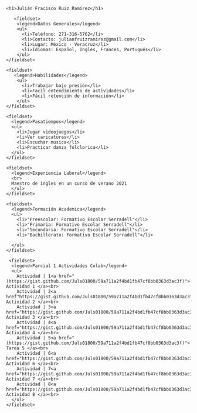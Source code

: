 <!DOCTYPE html>
<html>
<head>
    <title>Curriculum Vitae</title>
</head>
<body>

  <font face="Architects Daughter">

  <style>
    #Principal{
      border: solid 3px blue;
      width: 60%;
      margin: 0 auto;
      padding: 5px;
    }

    fieldset{
      margin-bottom: 10px;
    }

    legend{
      border: solid 2px black;
      padding: 5px;
      font-weight: bolder;
      border-radius: 10px;
    }

  
  </style>
 
    <h1>Julián Fracisco Ruiz Ramírez</h1>

       <fieldset>
        <legend>Datos Generales</legend>
        <ul>
          <li>Teléfono: 271-316-5762</li>
          <li>Contacto: julianfruizramirez@gmail.com</li>
          <li>Lugar: México - Veracruz</li>
          <li>Idiomas: Español, Ingles, Frances, Portugués</li>
        </ul>
    </fieldset>

    <fieldset>
       <legend>Habilidades</legend>
        <ul>
          <li>Trabajar bajo presión</li>
          <li>Facil entendimiento de actividades</li>
          <li>Fácil retención de información</li>
        </ul>
    </fieldset>

    <fieldset>
      <legend>Pasatiempos</legend>
      <ul>
        <li>Jugar videojuegos</li>
        <li>Ver caricaturas</li>
        <li>Escuchar musica</li>
        <li>Practicar danza folclorica</li>
      </ul>
    </fieldset>

    <fieldset>
      <legend>Experiencia Laboral</legend>
      <br>
      Maestro de ingles en un curso de verano 2021
      </ul>
    </fieldset>

    <fieldset>
      <legend>Formación Academica</legend>
      <ul>
        <li>"Preescolar: Formativo Escolar Serradell"</li>
        <li>"Primaria: Formativo Escolar Serradell"</li>
        <li>"Secundaria: Formativo Escolar Serradell"</li> 
        <li>"Bachillerato: Formativo Escolar Serradell"</li>
  
      </ul>
    </fieldset>
    
     <fieldset>
      <legend>Parcial 1 Actividades Colab</legend>
      <ul>
        Actividad | 1<a href="(https://gist.github.com/Juls01800/59a711a2f4bd1fb47cf8bb0363d3ac3f)"> Actividad 1 </a><br>
        Actividad | 2<a href"https://gist.github.com/Juls01800/59a711a2f4bd1fb47cf8bb0363d3ac3f"> Actividad 2 </a><br>
        Actividad | 3<a href="https://gist.github.com/Juls01800/59a711a2f4bd1fb47cf8bb0363d3ac3f"> Actividad 3 </a><br>
        Actividad | 4<a href="https://gist.github.com/Juls01800/59a711a2f4bd1fb47cf8bb0363d3ac3f"> Actividad 4 </a><br>
        Actividad | 5<a href="(https://gist.github.com/Juls01800/59a711a2f4bd1fb47cf8bb0363d3ac3f)"> Tarea 5 </a><br>
        Actividad | 6<a href="https://gist.github.com/Juls01800/59a711a2f4bd1fb47cf8bb0363d3ac3f"> Actividad 6 </a><br>
        Actividad | 7<a href="https://gist.github.com/Juls01800/59a711a2f4bd1fb47cf8bb0363d3ac3f"> Actividad 7 </a><br>
        Actividad | 8<a href="https://gist.github.com/Juls01800/59a711a2f4bd1fb47cf8bb0363d3ac3f"> Actividad 8 </a><br>
      </ul>
    </fieldset>


</div>

</font>


</body>
<html>

